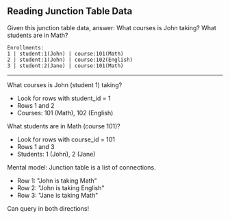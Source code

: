 ## Reading Junction Table Data

Given this junction table data, answer: What courses is John taking? What students are in Math?
```
Enrollments:
1 | student:1(John) | course:101(Math)
2 | student:1(John) | course:102(English)
3 | student:2(Jane) | course:101(Math)
```

---

What courses is John (student 1) taking?
- Look for rows with student_id = 1
- Rows 1 and 2
- Courses: 101 (Math), 102 (English)

What students are in Math (course 101)?
- Look for rows with course_id = 101
- Rows 1 and 3
- Students: 1 (John), 2 (Jane)

Mental model: Junction table is a list of connections.
- Row 1: "John is taking Math"
- Row 2: "John is taking English"  
- Row 3: "Jane is taking Math"

Can query in both directions!

